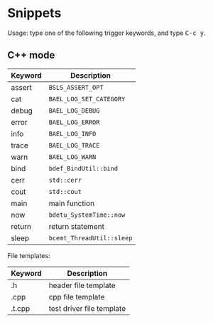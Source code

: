 # Snippets

Usage: type one of the following trigger keywords, and type <kbd>C-c y</kbd>.

## C++ mode

Keyword         | Description
----------------|-----------------------------------------------------------
assert          | `BSLS_ASSERT_OPT`
cat             | `BAEL_LOG_SET_CATEGORY`
debug           | `BAEL_LOG_DEBUG`
error           | `BAEL_LOG_ERROR`
info            | `BAEL_LOG_INFO`
trace           | `BAEL_LOG_TRACE`
warn            | `BAEL_LOG_WARN`
bind            | `bdef_BindUtil::bind`
cerr            | `std::cerr`
cout            | `std::cout`
main            | main function
now             | `bdetu_SystemTime::now`
return          | return statement
sleep           | `bcemt_ThreadUtil::sleep`

File templates:

Keyword         | Description
----------------|-----------------------------------------------------------
.h              | header file template
.cpp            | cpp file template
.t.cpp          | test driver file template
